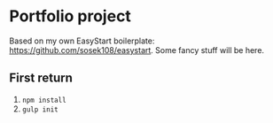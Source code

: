 Portfolio project
=================

Based on my own EasyStart boilerplate: https://github.com/sosek108/easystart.
Some fancy stuff will be here.

First return
------------
1. ``npm install``
2. ``gulp init``
